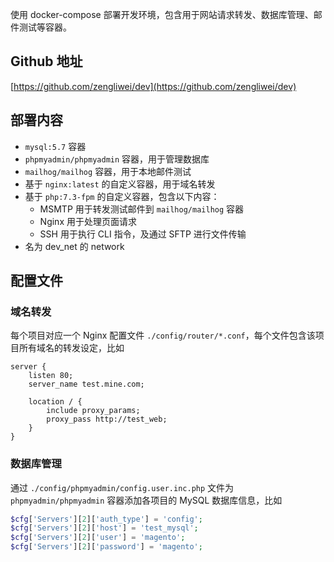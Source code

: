 使用 docker-compose 部署开发环境，包含用于网站请求转发、数据库管理、邮件测试等容器。


## Github 地址

[https://github.com/zengliwei/dev](https://github.com/zengliwei/dev)


## 部署内容

- `mysql:5.7` 容器
- `phpmyadmin/phpmyadmin` 容器，用于管理数据库
- `mailhog/mailhog` 容器，用于本地邮件测试
- 基于 `nginx:latest` 的自定义容器，用于域名转发
- 基于 `php:7.3-fpm` 的自定义容器，包含以下内容：
    - MSMTP 用于转发测试邮件到 `mailhog/mailhog` 容器
    - Nginx 用于处理页面请求
    - SSH 用于执行 CLI 指令，及通过 SFTP 进行文件传输 
- 名为 dev_net 的 network


## 配置文件


### 域名转发

每个项目对应一个 Nginx 配置文件 `./config/router/*.conf`，每个文件包含该项目所有域名的转发设定，比如

```
server {
    listen 80;
    server_name test.mine.com;

    location / {
        include proxy_params;
        proxy_pass http://test_web;
    }
}
```


### 数据库管理

通过 `./config/phpmyadmin/config.user.inc.php` 文件为 `phpmyadmin/phpmyadmin` 容器添加各项目的 MySQL 数据库信息，比如

```php
$cfg['Servers'][2]['auth_type'] = 'config';
$cfg['Servers'][2]['host'] = 'test_mysql';
$cfg['Servers'][2]['user'] = 'magento';
$cfg['Servers'][2]['password'] = 'magento';
```

